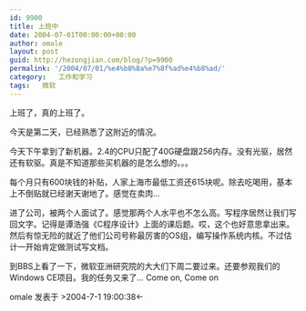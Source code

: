 ```yaml
---
id: 9900
title: 上班中
date: 2004-07-01T00:00:00+00:00
author: omale
layout: post
guid: http://hezongjian.com/blog/?p=9900
permalink: '/2004/07/01/%e4%b8%8a%e7%8f%ad%e4%b8%ad/'
category:   工作和学习  
tags:   微软
---
```

上班了，真的上班了。
	  
今天是第二天，已经熟悉了这附近的情况。

今天下午拿到了新机器。2.4的CPU只配了40G硬盘跟256内存。没有光驱，居然还有软驱。真是不知道那些买机器的是怎么想的。。。

每个月只有600块钱的补贴，人家上海市最低工资还615块呢。除去吃喝用，基本上不倒贴就已经谢天谢地了。感觉在卖肉&#8230;

进了公司，被两个人面试了。感觉那两个人水平也不怎么高。写程序居然让我们写回文字。记得是谭浩强《C程序设计》上面的课后题。哎，这个也好意思拿出来。然后有惊无险的就近了他们公司号称最厉害的OS组，编写操作系统内核。不过估计一开始肯定做测试写文档。

到BBS上看了一下，微软亚洲研究院的大大们下周二要过来。还要参观我们的Windows CE项目。我的任务又来了&#8230; Come on, Come on

omale 发表于 >2004-7-1 19:00:38&larr; 